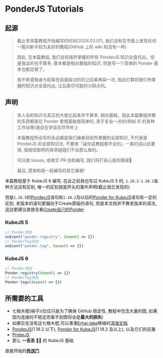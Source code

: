 # PonderJS Tutorials

## 起源

> 截止至本篇教程开始编写的时间(2024.03.07), 我们没有在市面上发现任何一篇对新手较为友好的教程(GitHub 上的 wiki 和没有一样)
>
> 因此, 在本篇教程, 我们会将我所掌握的所有 PonderJS 知识全盘托出，但是我会的也不算多, 基本都是相对基础的知识, 但是写一个简单的 Ponder 基本也都足够了。
>
> 我不希望我身为前辈在前面踩过的坑让后辈再踩一次, 因此打算将我们所掌握的知识点全盘托出, 让后辈尽可能的少踩点坑。

## 声明

> 本人会的知识与真正的大佬比起来并不算多, 相对基础，因此本篇教程所教的东西都是在 Ponder 里很基础很简单的, 至于复杂一点的(例如 IE 的各种工作站等)我会在学会后尽早补上
>
> 本篇教程所会写的永远都是我们编者目前所掌握的全部知识, 不代表是 PonderJS 的全部知识点, 不要用「誒你这教程都不全的」一类的话以此要挟, 我相信聪明的哥哥姐姐们不会那么做的。
>
> 可以提 Issues, 或者交 PR 协助编写, 我们将打自心底的感谢🙏
>
> 最后, 感谢和我一起编写的其它编者!

本篇教程基于 KubeJS 6 编写, 在此之前我也写过 KubeJS 5 的, `1.18.2-1.20.1`各种方法没有区别, 唯一的区别就是开头的事件声明(截止我已发现的)

但是`1.16.5`的[PonderJS](https://www.mcmod.cn/class/4979.html)语句和`1.18.2`及以后的[Ponder for KubeJS](https://www.mcmod.cn/class/7205.html)语句有一定的区别, 老版本的语句更偏向于Create原版的语句, 但是本文档并不教老版本的语法, 这边更建议直接去看[Create自己的Ponder](https://github.com/Creators-of-Create/Create/tree/mc1.20.1/dev/src/main/java/com/simibubi/create/infrastructure/ponder)

### KubeJS 5

```js
// Ponder添加
onEvent("ponder.registry", (event) => {})
// PonderTag添加
onEvent("ponder.tag", (event) => {})
```

### KubeJS 6

```js
// Ponder添加
Ponder.registry((event) => {})
// PonderTag添加
Ponder.tags((event) => {})
```

## 所需要的工具

- 七根木棍(梯子)(仅仅只是为了确保 GitHub 稳定性, 教程中包含大量的图, 如果因为连接的不稳定而看不到图将会是**最大的损失**)
- 如果实在没有这七根木棍,可以凑凑[Erhai-lake](https://github.com/Erhai-lake)移植的[洱海文档](https://docs.elake.top/#/Tutorials/Minecraft/PonderJS-Tutorials/%E7%BC%96%E8%80%85%E7%9A%84%E8%AF%9D)
- [PonderJS](https://www.mcmod.cn/class/4979.html)(1.18.2 以下), [Ponder for KubeJS](https://www.mcmod.cn/class/7205.html)(1.18.2 及以上), 以及它们的前置
- [ProbeJS](https://www.mcmod.cn/class/6486.html)
- 那么 **一丢丢** 🌌🤏 的 KubeJS 基础

直接开始的[**传送门**](Ponder/Ponder.md)
